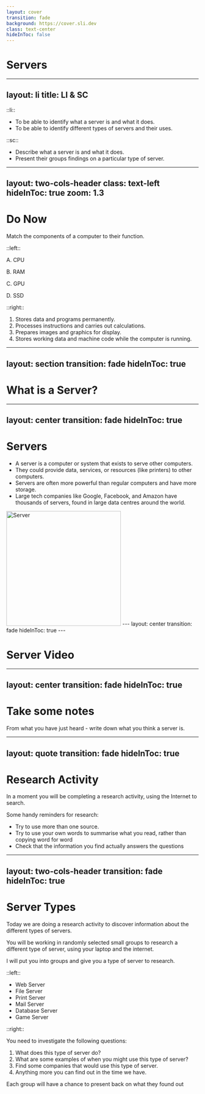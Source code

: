 ```yaml
---
layout: cover
transition: fade
background: https://cover.sli.dev
class: text-center
hideInToc: false
---
```


# Servers
---
layout: li
title: LI & SC
---
::li::
- To be able to identify what a server is and what it does.
- To be able to identify different types of servers and their uses.

::sc::
- Describe what a server is and what it does.
- Present their groups findings on a particular type of server.

---
layout: two-cols-header
class: text-left
hideInToc: true
zoom: 1.3
---

# Do Now

Match the components of a computer to their function. 

::left::

A. CPU

B. RAM

C. GPU

D. SSD

::right::
1. Stores data and programs permanently.
2. Processes instructions and carries out calculations.
3. Prepares images and graphics for display.
4. Stores working data and machine code while the computer is running.

---
layout: section
transition: fade
hideInToc: true
---

# What is a Server?

---
layout: center
transition: fade
hideInToc: true
---

# Servers

- A server is a computer or system that exists to serve other computers.
- They could provide data, services, or resources (like printers) to other computers.
- Servers are often more powerful than regular computers and have more storage.
- Large tech companies like Google, Facebook, and Amazon have thousands of servers, found in large data centres around the world.
<img src="/img/serverroom.jpg" alt="Server" style="width: 300px; margin: auto"/>
---
layout: center
transition: fade
hideInToc: true
---

# Server Video

<Youtube id="V9K1l3OL-Iw" width="600" height="400"/>

---
layout: center
transition: fade
hideInToc: true
---

# Take some notes

From what you have just heard - write down what you think a server is. 

---
layout: quote
transition: fade
hideInToc: true
---

# Research Activity

In a moment you will be completing a research activity, using the Internet to search. 

Some handy reminders for research:

- Try to use more than one source.
- Try to use your own words to summarise what you read, rather than copying word for word
- Check that the information you find actually answers the questions
---
layout: two-cols-header
transition: fade
hideInToc: true
---

# Server Types

Today we are doing a research activity to discover information about the different types of servers.

You will be working in <span v-mark>randomly selected</span> small groups to research a different type of server, using your laptop and the internet.

I will put you into groups and give you a type of server to research.

::left::

- Web Server
- File Server
- Print Server
- Mail Server
- Database Server
- Game Server

::right::

You need to investigate the following questions:
1. What does this type of server do?
2. What are some examples of when you might use this type of server?
3. Find some companies that would use this type of server.
4. Anything more you can find out in the time we have.

<span v-mark.highlight.purple>Each group will have a chance to present back on what they found out</span>
